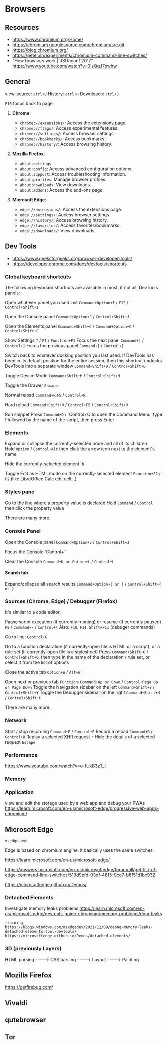 # Browsers



##  Resources
- <https://www.chromium.org/Home/>
- <https://chromium.googlesource.com/chromium/src.git>
- <https://blog.chromium.org/>
- <https://peter.sh/experiments/chromium-command-line-switches/>
- "How browsers work | JSUnconf 2017" <https://www.youtube.com/watch?v=0IsQqJ7pwhw>










##  General
view-source: `ctrl+U`
History: `ctrl+H`
Downloads: `ctrl+J`

`F10` focus back to page



1. **Chrome**:
   - `chrome://extensions/`: Access the extensions page.
   - `chrome://flags/`: Access experimental features.
   - `chrome://settings/`: Access browser settings.
   - `chrome://bookmarks/`: Access bookmarks.
   - `chrome://history/`: Access browsing history.

2. **Mozilla Firefox**:
   - `about:settings`
   - `about:config`: Access advanced configuration options.
   - `about:support`: Access troubleshooting information.
   - `about:profiles`: Manage browser profiles.
   - `about:downloads`: View downloads.
   - `about:addons`: Access the add-ons page.

3. **Microsoft Edge**:
   - `edge://extensions/`: Access the extensions page.
   - `edge://settings/`: Access browser settings.
   - `edge://history/`: Access browsing history.
   - `edge://favorites/`: Access favorites/bookmarks.
   - `edge://downloads/`: View downloads.









## Dev Tools
- <https://www.geeksforgeeks.org/browser-developer-tools/>
- <https://developer.chrome.com/docs/devtools/shortcuts>





### Global keyboard shortcuts
The following keyboard shortcuts are available in most, if not all, DevTools panels:

Open whatever panel you used last
`Command+Option+I` / `F12` / `Control+Shift+I`

Open the Console panel
`Command+Option+J` / `Control+Shift+J`

Open the Elements panel
`Command+Shift+C` / `Command+Option+C` / `Control+Shift+C`




Show Settings `?` /  `F1` / `Function+F1`
Focus the next panel `Command+]` / `Control+]`
Focus the previous panel `Command+[` / `Control+[`

Switch back to whatever docking position you last used. If DevTools has been in its default position for the entire session, then this shortcut undocks DevTools into a separate window
`Command+Shift+D` / `Control+Shift+D`

Toggle Device Mode
`Command+Shift+M` /	`Control+Shift+M`

Toggle the Drawer
`Escape`

Normal reload
`Command+R`	`F5` / `Control+R`

Hard reload
`Command+Shift+R` /	`Control+F5` / `Control+Shift+R`




Run snippet
Press `Command+O` / `Control+O to open the Command Menu, type ! followed by the name of the script, then press Enter










### Elements


Expand or collapse the currently-selected node and all of its children	
Hold `Option` / `Control+Alt` then click the arrow icon next to the element's name



Hide the currently-selected element: `h`


Toggle Edit as HTML mode on the currently-selected element
`Function+F2` /	`F2` (like LibreOffice Calc edit cell...)



### Styles pane

Go to the line where a property value is declared
Hold `Command` / `Control` then click the property value


There are many more.





### Console Panel

Open the Console panel
`Command+Option+J` / `Control+Shift+J`

Focus the Console
`Control+``

Clear the Console
`Command+K or Option+L` / `Control+L`

#### Search tab
Expand/collapse all search results
`Command+Option+{ or }` / `Control+Shift+{ or }`




### Sources (Chrome, Edge) / Debugger (Firefox)

It's similar to a code editor.

Pause script execution (if currently running) or resume (if currently paused)
`F8` / `Command+\` / `Control+\`
Also:
`F10`, `F11`, `Shift+F11` (debuger commands)

Go to line: `Control+G`


Go to a function declaration (if currently-open file is HTML or a script), or a rule set (if currently-open file is a stylesheet)
Press `Command+Shift+O` / `Control+Shift+O`, then type in the name of the declaration / rule set, or select it from the list of options

Close the active tab
`Option+W` / `Alt+W`

Open next or previous tab
`Function+Command+Up or Down` /	`Control+Page Up or Page Down`
Toggle the Navigation sidebar on the left
`Command+Shift+Y` / `Control+Shift+Y`
Toggle the Debugger sidebar on the right
`Command+Shift+H` / `Control+Shift+H`



There are many more.















### Network

Start / stop recording
`Command+E` / `Control+E`
Record a reload
`Command+R` / `Control+R`
Replay a selected XHR request
`r`
Hide the details of a selected request
`Escape`









### Performance
<https://www.youtube.com/watch?v=o-fUkB3zT_I>








### Memory












### Application
view and edit the storage used by a web app and debug your PWAs
https://learn.microsoft.com/en-us/microsoft-edge/progressive-web-apps-chromium/




















## Microsoft Edge

`msedge.exe`

Edge is based on chromium engine, it basically uses the same switches

https://learn.microsoft.com/en-us/microsoft-edge/

https://answers.microsoft.com/en-us/microsoftedge/forum/all/get-list-of-edge-command-line-switches/519d9efd-03df-4815-9cc7-b8f51d1bc932


https://microsoftedge.github.io/Demos/



### Detached Elements
Investigate memory leaks problems
https://learn.microsoft.com/en-us/microsoft-edge/devtools-guide-chromium/memory-problems/dom-leaks

	training
	https://blogs.windows.com/msedgedev/2021/12/09/debug-memory-leaks-detached-elements-tool-devtools/
	https://microsoftedge.github.io/Demos/detached-elements/

### 3D (previously Layers)

HTML parsing ----> CSS parsing ----> Layout ----> Painting









## Mozilla Firefox
<https://getfirebug.com/>






## Vivaldi








## qutebrowser








## Tor





